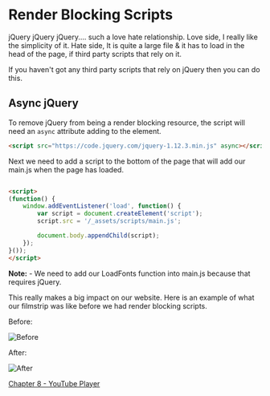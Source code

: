 # Render Blocking Scripts
jQuery jQuery jQuery.... such a love hate relationship. Love side, I really like the simplicity of it. Hate side, It is quite a large file & it has to load in the head of the page, if third party scripts that rely on it.

If you haven't got any third party scripts that rely on jQuery then you can do this.

## Async jQuery

To remove jQuery from being a render blocking resource, the script will need an `async` attribute adding to the element.

```html
<script src="https://code.jquery.com/jquery-1.12.3.min.js" async></script>
```

Next we need to add a script to the bottom of the page that will add our main.js when the page has loaded.

```html

<script>
(function() {
	window.addEventListener('load', function() {
		var script = document.createElement('script');
		script.src = '/_assets/scripts/main.js';

		document.body.appendChild(script);
	});
}());
</script>

```

**Note:** - We need to add our LoadFonts function into main.js because that requires jQuery.

This really makes a big impact on our website. Here is an example of what our filmstrip was like before we had render blocking scripts.

Before:

![Before](https://raw.githubusercontent.com/code-mattclaffey/performance-kit/master/07-render-blocking-scripts/screenshots/render-blocking-scripts-before.png)


After:

![After](https://raw.githubusercontent.com/code-mattclaffey/performance-kit/master/07-render-blocking-scripts/screenshots/render-blocking-scripts-after.png)


[Chapter 8 - YouTube Player](https://github.com/code-mattclaffey/performance-kit/tree/master/08-youtube-player/readme.md)
